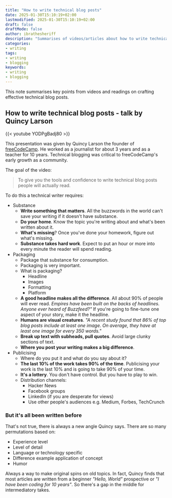 ```yaml
---
title: "How to write technical blog posts"
date: 2025-01-30T15:10:19+02:00
lastmodified: 2025-01-30T15:10:19+02:00
draft: false
draftMode: false
author: ibrathesheriff
description: "Summarises of videos/articles about how to write technical blog posts."
categories:
- writing
tags:
- writing
- blogging
keywords:
- writing
- blogging
---
```

This note summarises key points from videos and readings on crafting effective technical blog posts.

## How to write technical blog posts - talk by Quincy Larson

{{< youtube YODPgBadj80 >}}

This presentation was given by Quincy Larson the founder of [freeCodeCamp](https://www.freecodecamp.org/). He worked as a journalist for about 3 years and as a teacher for 10 years. Technical blogging was critical to freeCodeCamp's early growth as a community.

The goal of the video:

> To give you the tools and confidence to write technical blog posts people will actually read.

To do this a technical writer requires:
+ Substance
    - **Write something that matters**. All the buzzwords in the world can't save your writing if it doesn't have substance.
    - **Do your home**. Know the topic you're writing about and what's been written about it.
    - **What's missing**? Once you've done your homework, figure out what's missing.
    - **Substance takes hard work**. Expect to put an hour or more into every minute the reader will spend reading.
+ Packaging
    - Package that substance for consumption.
    - Packaging is very important.
    - What is packaging?
        - Headline
        - Images
        - Formatting
        - Platform
    - **A good headline makes all the difference**. All about 90% of people will ever read. *Empires have been built on the backs of headlines. Anyone ever heard of Buzzfeed?"* If you're going to fine-tune one aspect of your story, make it the headline.
    - **Humans are visual creatures**. *"A recent study found that 86% of top blog posts include at least one image. On average, they have at least one image for every 350 words."*
    - **Break up text with subheads, pull quotes**. Avoid large clunky sections of text.
    - **Where you post your writing makes a big difference**.
+ Publicising
    - Where do you put it and what do you say about it?
    - **The last 10% of the work takes 90% of the time**. Publicising your work is the last 10% and is going to take 90% of your time.
    - **It's a lottery**. You don't have control. But you have to play to win.
    - Distribution channels:
        - Hacker News
        - Facebook groups
        - LinkedIn (if you are desperate for views)
        - Use other people's audiences e.g. Medium, Forbes, TechCrunch

### But it's all been written before
That's not true, there is always a new angle Quincy says. There are so many permutations based on:
+ Experience level
+ Level of detail
+ Language or technology specific
+ Difference example application of concept
+ Humor

Always a way to make original spins on old topics. In fact, Quincy finds that most articles are written from a beginner *"Hello, World"* prospective or *"I have been coding for 10 years"*. So there's a gap in the middle for intermediatory takes.